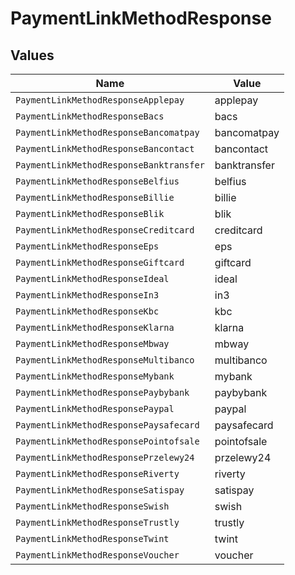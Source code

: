 # PaymentLinkMethodResponse


## Values

| Name                                    | Value                                   |
| --------------------------------------- | --------------------------------------- |
| `PaymentLinkMethodResponseApplepay`     | applepay                                |
| `PaymentLinkMethodResponseBacs`         | bacs                                    |
| `PaymentLinkMethodResponseBancomatpay`  | bancomatpay                             |
| `PaymentLinkMethodResponseBancontact`   | bancontact                              |
| `PaymentLinkMethodResponseBanktransfer` | banktransfer                            |
| `PaymentLinkMethodResponseBelfius`      | belfius                                 |
| `PaymentLinkMethodResponseBillie`       | billie                                  |
| `PaymentLinkMethodResponseBlik`         | blik                                    |
| `PaymentLinkMethodResponseCreditcard`   | creditcard                              |
| `PaymentLinkMethodResponseEps`          | eps                                     |
| `PaymentLinkMethodResponseGiftcard`     | giftcard                                |
| `PaymentLinkMethodResponseIdeal`        | ideal                                   |
| `PaymentLinkMethodResponseIn3`          | in3                                     |
| `PaymentLinkMethodResponseKbc`          | kbc                                     |
| `PaymentLinkMethodResponseKlarna`       | klarna                                  |
| `PaymentLinkMethodResponseMbway`        | mbway                                   |
| `PaymentLinkMethodResponseMultibanco`   | multibanco                              |
| `PaymentLinkMethodResponseMybank`       | mybank                                  |
| `PaymentLinkMethodResponsePaybybank`    | paybybank                               |
| `PaymentLinkMethodResponsePaypal`       | paypal                                  |
| `PaymentLinkMethodResponsePaysafecard`  | paysafecard                             |
| `PaymentLinkMethodResponsePointofsale`  | pointofsale                             |
| `PaymentLinkMethodResponsePrzelewy24`   | przelewy24                              |
| `PaymentLinkMethodResponseRiverty`      | riverty                                 |
| `PaymentLinkMethodResponseSatispay`     | satispay                                |
| `PaymentLinkMethodResponseSwish`        | swish                                   |
| `PaymentLinkMethodResponseTrustly`      | trustly                                 |
| `PaymentLinkMethodResponseTwint`        | twint                                   |
| `PaymentLinkMethodResponseVoucher`      | voucher                                 |